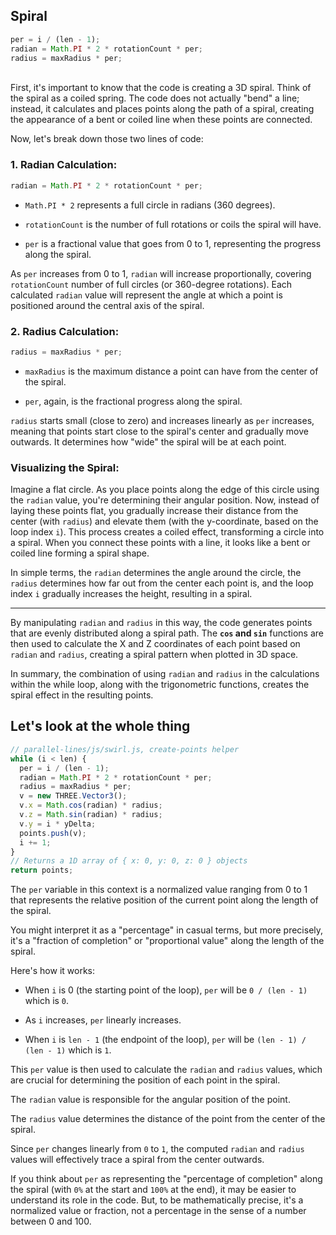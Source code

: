 ## Spiral

```javascript
per = i / (len - 1);
radian = Math.PI * 2 * rotationCount * per;
radius = maxRadius * per;
```

<br>
First, it's important to know that the code is creating a 3D spiral. Think of the spiral as a coiled spring. The code does not actually "bend" a line; instead, it calculates and places points along the path of a spiral, creating the appearance of a bent or coiled line when these points are connected.

Now, let's break down those two lines of code:

### 1. Radian Calculation:

```javascript
radian = Math.PI * 2 * rotationCount * per;
```

- `Math.PI * 2` represents a full circle in radians (360 degrees).

- `rotationCount` is the number of full rotations or coils the spiral will have.

- `per` is a fractional value that goes from 0 to 1, representing the progress along the spiral.

As `per` increases from 0 to 1, `radian` will increase proportionally, covering `rotationCount` number of full circles (or 360-degree rotations). Each calculated `radian` value will represent the angle at which a point is positioned around the central axis of the spiral.

### 2. Radius Calculation:

```javascript
radius = maxRadius * per;
```

- `maxRadius` is the maximum distance a point can have from the center of the spiral.

- `per`, again, is the fractional progress along the spiral.

`radius` starts small (close to zero) and increases linearly as `per` increases, meaning that points start close to the spiral's center and gradually move outwards. It determines how "wide" the spiral will be at each point.

### Visualizing the Spiral:

Imagine a flat circle. As you place points along the edge of this circle using the `radian` value, you're determining their angular position. Now, instead of laying these points flat, you gradually increase their distance from the center (with `radius`) and elevate them (with the y-coordinate, based on the loop index `i`). This process creates a coiled effect, transforming a circle into a spiral. When you connect these points with a line, it looks like a bent or coiled line forming a spiral shape.

In simple terms, the `radian` determines the angle around the circle, the `radius` determines how far out from the center each point is, and the loop index `i` gradually increases the height, resulting in a spiral.

<hr>

By manipulating `radian` and `radius` in this way, the code generates points that are evenly distributed along a spiral path. The **`cos` and `sin`** functions are then used to calculate the X and Z coordinates of each point based on `radian` and `radius`, creating a spiral pattern when plotted in 3D space.

In summary, the combination of using `radian` and `radius` in the calculations within the while loop, along with the trigonometric functions, creates the spiral effect in the resulting points.


## Let's look at the whole thing

```js
// parallel-lines/js/swirl.js, create-points helper
while (i < len) {
  per = i / (len - 1);
  radian = Math.PI * 2 * rotationCount * per;
  radius = maxRadius * per;
  v = new THREE.Vector3();
  v.x = Math.cos(radian) * radius;
  v.z = Math.sin(radian) * radius;
  v.y = i * yDelta;
  points.push(v);
  i += 1;
}
// Returns a 1D array of { x: 0, y: 0, z: 0 } objects
return points;
```

The `per` variable in this context is a normalized value ranging from 0 to 1 that represents the relative position of the current point along the length of the spiral.

You might interpret it as a "percentage" in casual terms, but more precisely, it's a "fraction of completion" or "proportional value" along the length of the spiral. 

Here's how it works:

- When `i` is 0 (the starting point of the loop), `per` will be `0 / (len - 1)` which is `0`.

- As `i` increases, `per` linearly increases.

- When `i` is `len - 1` (the endpoint of the loop), `per` will be `(len - 1) / (len - 1)` which is `1`.

This `per` value is then used to calculate the `radian` and `radius` values, which are crucial for determining the position of each point in the spiral.

The `radian` value is responsible for the angular position of the point.

The `radius` value determines the distance of the point from the center of the spiral.

Since `per` changes linearly from `0` to `1`, the computed `radian` and `radius` values will effectively trace a spiral from the center outwards.

If you think about `per` as representing the "percentage of completion" along the spiral (with `0%` at the start and `100%` at the end), it may be easier to understand its role in the code. But, to be mathematically precise, it's a normalized value or fraction, not a percentage in the sense of a number between 0 and 100.

<br>
